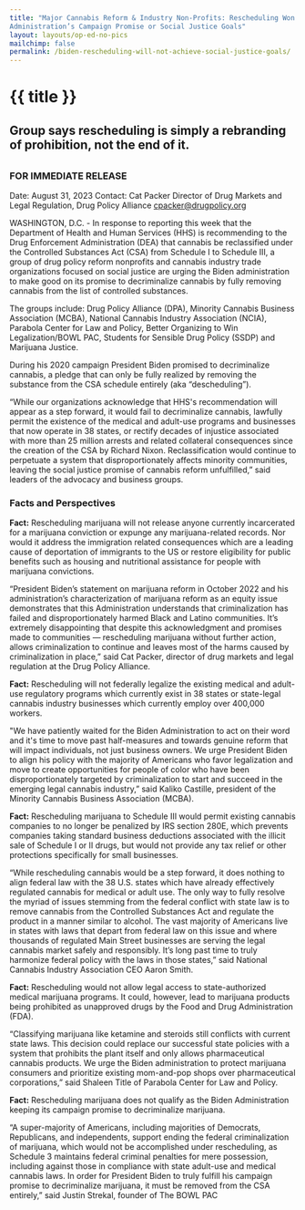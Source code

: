 ```yaml
---
title: "Major Cannabis Reform & Industry Non-Profits: Rescheduling Won’t Achieve Biden
Administration’s Campaign Promise or Social Justice Goals"
layout: layouts/op-ed-no-pics
mailchimp: false
permalink: /biden-rescheduling-will-not-achieve-social-justice-goals/
---
```


# {{ title }}

<h2 style="margin-bottom: 2rem;">Group says rescheduling is simply a rebranding of prohibition, not the end of it.</h2>

### FOR IMMEDIATE RELEASE

Date: August 31, 2023
Contact: Cat Packer
Director of Drug Markets and Legal Regulation, Drug Policy Alliance [cpacker@drugpolicy.org](mailto:cpacker@drugpolicy.org)

WASHINGTON, D.C. - In response to reporting this week that the Department of Health and Human Services (HHS) is recommending to the Drug Enforcement Administration (DEA) that cannabis be reclassified under the Controlled Substances Act (CSA) from Schedule I to Schedule III, a group of drug policy reform nonprofits and cannabis industry trade organizations focused on social justice are urging the Biden administration to make good on its promise to decriminalize cannabis by fully removing cannabis from the list of controlled substances.

The groups include: Drug Policy Alliance (DPA), Minority Cannabis Business Association (MCBA), National Cannabis Industry Association (NCIA), Parabola Center for Law and Policy, Better Organizing to Win Legalization/BOWL PAC, Students for Sensible Drug Policy (SSDP) and Marijuana Justice.

During his 2020 campaign President Biden promised to decriminalize cannabis, a pledge that can only be fully realized by removing the substance from the CSA schedule entirely (aka “descheduling”).

“While our organizations acknowledge that HHS's recommendation will appear as a step forward, it would fail to decriminalize cannabis, lawfully permit the existence of the medical and adult-use programs and businesses that now operate in 38 states, or rectify decades of injustice associated with more than 25 million arrests and related collateral consequences since the creation of the CSA by Richard Nixon. Reclassification would continue to perpetuate a system that disproportionately affects minority communities, leaving the social justice promise of cannabis reform unfulfilled,” said leaders of the advocacy and business groups.

### Facts and Perspectives

**Fact:** Rescheduling marijuana will not release anyone currently incarcerated for a marijuana conviction or expunge any marijuana-related records. Nor would it address the immigration related consequences which are a leading cause of deportation of immigrants to the US or restore eligibility for public benefits such as housing and nutritional assistance for people with marijuana convictions.

“President Biden’s statement on marijuana reform in October 2022 and his administration’s characterization of marijuana reform as an equity issue demonstrates that this Administration understands that criminalization has failed and disproportionately harmed Black and Latino communities. It’s extremely disappointing that despite this acknowledgment and promises made to communities — rescheduling marijuana without further action, allows criminalization to continue and leaves most of the harms caused by criminalization in place,” said Cat Packer, director of drug markets and legal regulation at the Drug Policy Alliance.

**Fact:** Rescheduling will not federally legalize the existing medical and adult-use regulatory programs which currently exist in 38 states or state-legal cannabis industry businesses which currently employ over 400,000 workers.

"We have patiently waited for the Biden Administration to act on their word and it's time to move past half-measures and towards genuine reform that will impact individuals, not just business owners. We urge President Biden to align his policy with the majority of Americans who favor legalization and move to create opportunities for people of color who have been disproportionately targeted by criminalization to start and succeed in the emerging legal cannabis industry,” said Kaliko Castille, president of the Minority Cannabis Business Association (MCBA).

**Fact:** Rescheduling marijuana to Schedule III would permit existing cannabis companies to no longer be penalized by IRS section 280E, which prevents companies taking standard business deductions associated with the illicit sale of Schedule I or II drugs, but would not provide any tax relief or other protections specifically for small businesses.

“While rescheduling cannabis would be a step forward, it does nothing to align federal law with the 38 U.S. states which have already effectively regulated cannabis for medical or adult use. The only way to fully resolve the myriad of issues stemming from the federal conflict with state law is to remove cannabis from the Controlled Substances Act and regulate the product in a
manner similar to alcohol. The vast majority of Americans live in states with laws that depart from federal law on this issue and where thousands of regulated Main Street businesses are serving the legal cannabis market safely and responsibly. It’s long past time to truly harmonize federal policy with the laws in those states,” said National Cannabis Industry Association CEO Aaron Smith.

**Fact:** Rescheduling would not allow legal access to state-authorized medical marijuana programs. It could, however, lead to marijuana products being prohibited as unapproved drugs by the Food and Drug Administration (FDA).

“Classifying marijuana like ketamine and steroids still conflicts with current state laws. This decision could replace our successful state policies with a system that prohibits the plant itself and only allows pharmaceutical cannabis products. We urge the Biden administration to protect marijuana consumers and prioritize existing mom-and-pop shops over pharmaceutical corporations,” said Shaleen Title of Parabola Center for Law and Policy.

**Fact:** Rescheduling marijuana does not qualify as the Biden Administration keeping its campaign promise to decriminalize marijuana.

“A super-majority of Americans, including majorities of Democrats, Republicans, and independents, support ending the federal criminalization of marijuana, which would not be accomplished under rescheduling, as Schedule 3 maintains federal criminal penalties for mere possession, including against those in compliance with state adult-use and medical cannabis laws. In order for President Biden to truly fulfill his campaign promise to decriminalize marijuana, it must be removed from the CSA entirely,” said Justin Strekal, founder of The BOWL PAC
